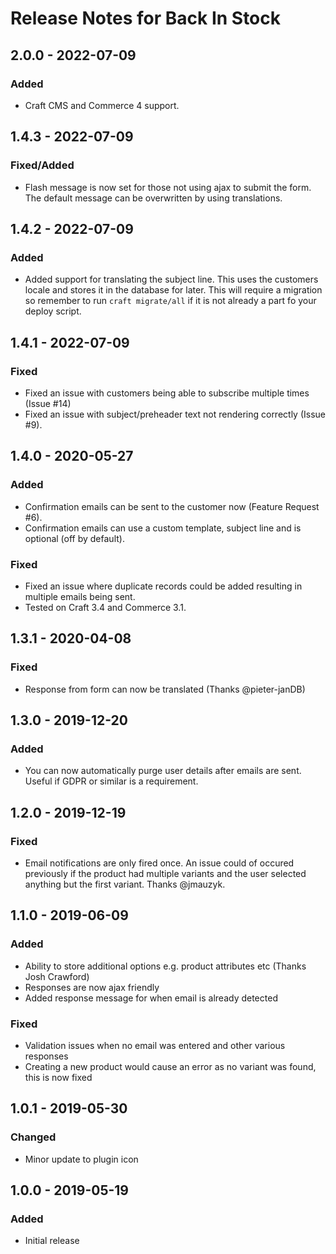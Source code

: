 # Release Notes for Back In Stock

## 2.0.0 - 2022-07-09
### Added
- Craft CMS and Commerce 4 support.


## 1.4.3 - 2022-07-09
### Fixed/Added
- Flash message is now set for those not using ajax to submit the form. The default message can be overwritten by using translations.

## 1.4.2 - 2022-07-09
### Added
- Added support for translating the subject line. This uses the customers locale and stores it in the database for later. This will require a migration so remember to run `craft migrate/all` if it is not already a part fo your deploy script. 

## 1.4.1 - 2022-07-09
### Fixed
- Fixed an issue with customers being able to subscribe multiple times (Issue #14)
- Fixed an issue with subject/preheader text not rendering correctly (Issue #9).

## 1.4.0 - 2020-05-27
### Added
- Confirmation emails can be sent to the customer now (Feature Request #6).
- Confirmation emails can use a custom template, subject line and is optional (off by default).

### Fixed
- Fixed an issue where duplicate records could be added resulting in multiple emails being sent.
- Tested on Craft 3.4 and Commerce 3.1.

## 1.3.1 - 2020-04-08
### Fixed
- Response from form can now be translated (Thanks @pieter-janDB)

## 1.3.0 - 2019-12-20
### Added
- You can now automatically purge user details after emails are sent. Useful if GDPR or similar is a requirement.

## 1.2.0 - 2019-12-19
### Fixed
- Email notifications are only fired once. An issue could of occured previously if the product had multiple variants and the user selected anything but the first variant. Thanks @jmauzyk.

## 1.1.0 - 2019-06-09
### Added
- Ability to store additional options e.g. product attributes etc (Thanks Josh Crawford)
- Responses are now ajax friendly
- Added response message for when email is already detected
 
### Fixed
- Validation issues when no email was entered and other various responses
- Creating a new product would cause an error as no variant was found, this is now fixed 

## 1.0.1 - 2019-05-30
### Changed
- Minor update to plugin icon

## 1.0.0 - 2019-05-19
### Added
- Initial release
